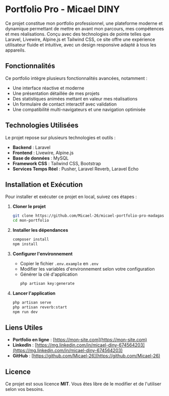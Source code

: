 # Portfolio Pro - Micael DINY

Ce projet constitue mon portfolio professionnel, une plateforme moderne et dynamique permettant de mettre en avant mon parcours, mes compétences et mes réalisations. Conçu avec des technologies de pointe telles que Laravel, Livewire, Alpine.js et Tailwind CSS, ce site offre une expérience utilisateur fluide et intuitive, avec un design responsive adapté à tous les appareils.

## Fonctionnalités

Ce portfolio intègre plusieurs fonctionnalités avancées, notamment :
- Une interface réactive et moderne
- Une présentation détaillée de mes projets
- Des statistiques animées mettant en valeur mes réalisations
- Un formulaire de contact interactif avec validation
- Une compatibilité multi-navigateurs et une navigation optimisée

## Technologies Utilisées

Le projet repose sur plusieurs technologies et outils :
- **Backend** : Laravel
- **Frontend** : Livewire, Alpine.js
- **Base de données** : MySQL
- **Framework CSS** : Tailwind CSS, Bootstrap
- **Services Temps Réel** : Pusher, Laravel Reverb, Laravel Echo

## Installation et Exécution

Pour installer et exécuter ce projet en local, suivez ces étapes :

1. **Cloner le projet**
   ```sh
   git clone https://github.com/Micael-26/micael-portfolio-pro-madagascar.git
   cd mon-portfolio
   ```

2. **Installer les dépendances**
   ```sh
   composer install
   npm install
   ```

3. **Configurer l'environnement**
   - Copier le fichier `.env.example` en `.env`
   - Modifier les variables d'environnement selon votre configuration
   - Générer la clé d'application
     ```sh
     php artisan key:generate
     ```

4. **Lancer l'application**
   ```sh
   php artisan serve
   php artisan reverb:start
   npm run dev
   ```

## Liens Utiles

- **Portfolio en ligne** : [https://mon-site.com](https://mon-site.com)
- **LinkedIn** : [https://mg.linkedin.com/in/micael-diny-674564203](https://mg.linkedin.com/in/micael-diny-674564203)
- **GitHub** : [https://github.com/Micael-26](https://github.com/Micael-26)

## Licence

Ce projet est sous licence **MIT**. Vous êtes libre de le modifier et de l'utiliser selon vos besoins.
